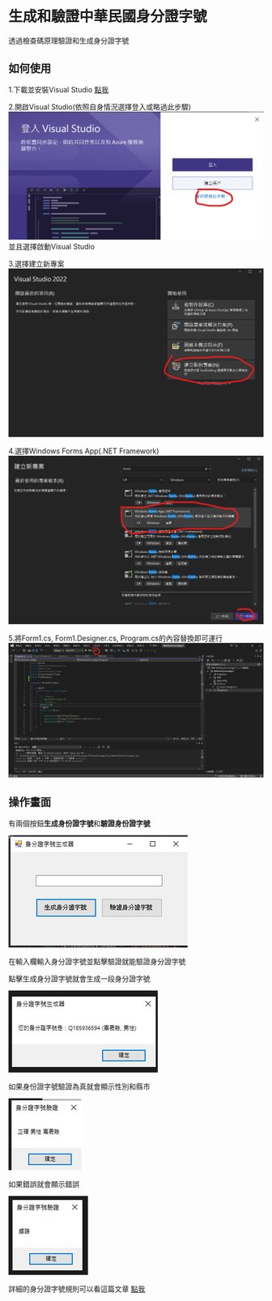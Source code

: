 # 生成和驗證中華民國身分證字號
透過檢查碼原理驗證和生成身分證字號

## 如何使用
1.下載並安裝Visual Studio  [點我](https://visualstudio.microsoft.com/zh-hant/downloads/)

2.開啟Visual Studio(依照自身情況選擇登入或略過此步驟)
![圖片1](images/1.png)
並且選擇啟動Visual Studio

3.選擇建立新專案
![圖片2](images/2.png)

4.選擇Windows Forms App(.NET Framework)
![圖片3](images/3.png)

5.將Form1.cs, Form1.Designer.cs, Program.cs的內容替換即可運行
![圖片4](images/4.png)


## 操作畫面
有兩個按鈕**生成身份證字號**和**驗證身份證字號**

![圖片5](images/5.png)

在輸入欄輸入身分證字號並點擊驗證就能驗證身分證字號

點擊生成身分證字號就會生成一段身分證字號

![圖片6](images/6.png)

如果身份證字號驗證為真就會顯示性別和縣市

![圖片7](images/7.png)

如果錯誤就會顯示錯誤

![圖片8](images/8.png)

詳細的身分證字號規則可以看這篇文章 [點我](https://www.laws.taipei.gov.tw/lawatt/Law/A040070051029500-20081126-2000-012.pdf)